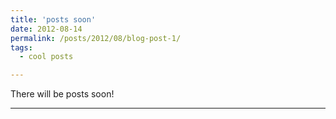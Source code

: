 ```yaml
---
title: 'posts soon'
date: 2012-08-14
permalink: /posts/2012/08/blog-post-1/
tags:
  - cool posts

---
```


There will be posts soon!

------
